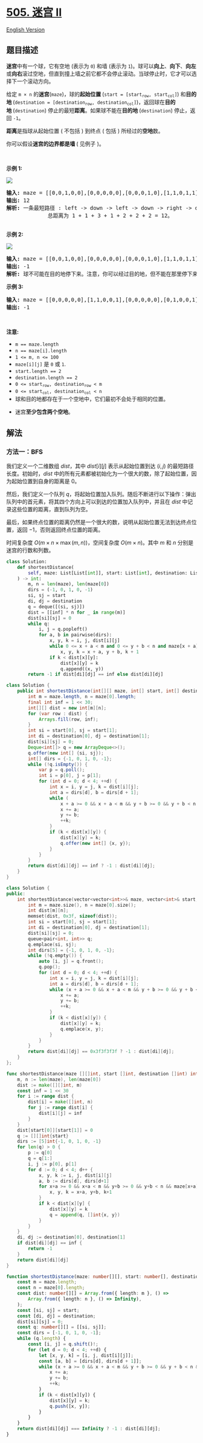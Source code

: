 # [505. 迷宫 II](https://leetcode.cn/problems/the-maze-ii)

[English Version](/solution/0500-0599/0505.The%20Maze%20II/README_EN.md)

<!-- tags:深度优先搜索,广度优先搜索,图,数组,矩阵,最短路,堆（优先队列） -->

## 题目描述

<!-- 这里写题目描述 -->

<p><strong>迷宫</strong>中有一个球，它有空地 (表示为 <code>0</code>) 和墙 (表示为 <code>1</code>)。球可以<strong>向上</strong>、<strong>向下</strong>、<strong>向左</strong>或<strong>向右</strong>滚过空地，但直到撞上墙之前它都不会停止滚动。当球停止时，它才可以选择下一个滚动方向。</p>

<p>给定 <code>m × n</code> 的<strong>迷宫</strong>(<code>maze</code>)，球的<strong>起始位置&nbsp;</strong>(<code>start = [start<sub>row</sub>, start<sub>col</sub>]</code>) 和<strong>目的地&nbsp;</strong>(<code>destination = [destination<sub>row</sub>, destination<sub>col</sub>]</code>)，返回球在<strong>目的地&nbsp;</strong>(<code>destination</code>) 停止的最短<strong>距离</strong>。如果球不能在<strong>目的地&nbsp;</strong>(<code>destination</code>) 停止，返回 <code>-1</code>。</p>

<p><strong>距离</strong>是指球从起始位置 ( 不包括 ) 到终点 ( 包括 ) 所经过的<strong>空地</strong>数。</p>

<p>你可以假设<strong>迷宫的边界都是墙&nbsp;</strong>( 见例子 )。</p>

<p>&nbsp;</p>

<p><strong>示例 1:</strong></p>

<p><img src="https://fastly.jsdelivr.net/gh/doocs/leetcode@main/solution/0500-0599/0505.The%20Maze%20II/images/maze1-1-grid.jpg" /></p>

<pre>
<strong>输入:</strong> maze = [[0,0,1,0,0],[0,0,0,0,0],[0,0,0,1,0],[1,1,0,1,1],[0,0,0,0,0]], start = [0,4], destination = [4,4]
<strong>输出:</strong> 12
<strong>解析:</strong> 一条最短路径 : left -&gt; down -&gt; left -&gt; down -&gt; right -&gt; down -&gt; right。
             总距离为 1 + 1 + 3 + 1 + 2 + 2 + 2 = 12。

</pre>

<p><strong>示例&nbsp;2:</strong></p>

<p><img src="https://fastly.jsdelivr.net/gh/doocs/leetcode@main/solution/0500-0599/0505.The%20Maze%20II/images/maze1-2-grid.jpg" /></p>

<pre>
<strong>输入:</strong> maze = [[0,0,1,0,0],[0,0,0,0,0],[0,0,0,1,0],[1,1,0,1,1],[0,0,0,0,0]], start = [0,4], destination = [3,2]
<strong>输出:</strong> -1
<strong>解析:</strong> 球不可能在目的地停下来。注意，你可以经过目的地，但不能在那里停下来。
</pre>

<p><strong>示例&nbsp;3:</strong></p>

<pre>
<strong>输入:</strong> maze = [[0,0,0,0,0],[1,1,0,0,1],[0,0,0,0,0],[0,1,0,0,1],[0,1,0,0,0]], start = [4,3], destination = [0,1]
<strong>输出:</strong> -1
</pre>

<p>&nbsp;</p>

<p><strong>注意:</strong></p>

<ul>
	<li><code>m == maze.length</code></li>
	<li><code>n == maze[i].length</code></li>
	<li><code>1 &lt;= m, n &lt;= 100</code></li>
	<li><code>maze[i][j]</code>&nbsp;是&nbsp;<code>0</code>&nbsp;或&nbsp;<code>1</code>.</li>
	<li><code>start.length == 2</code></li>
	<li><code>destination.length == 2</code></li>
	<li><code>0 &lt;= start<sub>row</sub>, destination<sub>row</sub>&nbsp;&lt; m</code></li>
	<li><code>0 &lt;= start<sub>col</sub>, destination<sub>col</sub>&nbsp;&lt; n</code></li>
	<li>球和目的地都存在于一个空地中，它们最初不会处于相同的位置。</li>
	<li>
	<p data-group="1-1">迷宫<strong>至少包含两个空地</strong>。</p>
	</li>
</ul>

## 解法

### 方法一：BFS

我们定义一个二维数组 $dist$，其中 $dist[i][j]$ 表示从起始位置到达 $(i,j)$ 的最短路径长度。初始时，$dist$ 中的所有元素都被初始化为一个很大的数，除了起始位置，因为起始位置到自身的距离是 $0$。

然后，我们定义一个队列 $q$，将起始位置加入队列。随后不断进行以下操作：弹出队列中的首元素，将其四个方向上可以到达的位置加入队列中，并且在 $dist$ 中记录这些位置的距离，直到队列为空。

最后，如果终点位置的距离仍然是一个很大的数，说明从起始位置无法到达终点位置，返回 $-1$，否则返回终点位置的距离。

时间复杂度 $O(m \times n \times \max(m, n))$，空间复杂度 $O(m \times n)$。其中 $m$ 和 $n$ 分别是迷宫的行数和列数。

<!-- tabs:start -->

```python
class Solution:
    def shortestDistance(
        self, maze: List[List[int]], start: List[int], destination: List[int]
    ) -> int:
        m, n = len(maze), len(maze[0])
        dirs = (-1, 0, 1, 0, -1)
        si, sj = start
        di, dj = destination
        q = deque([(si, sj)])
        dist = [[inf] * n for _ in range(m)]
        dist[si][sj] = 0
        while q:
            i, j = q.popleft()
            for a, b in pairwise(dirs):
                x, y, k = i, j, dist[i][j]
                while 0 <= x + a < m and 0 <= y + b < n and maze[x + a][y + b] == 0:
                    x, y, k = x + a, y + b, k + 1
                if k < dist[x][y]:
                    dist[x][y] = k
                    q.append((x, y))
        return -1 if dist[di][dj] == inf else dist[di][dj]
```

```java
class Solution {
    public int shortestDistance(int[][] maze, int[] start, int[] destination) {
        int m = maze.length, n = maze[0].length;
        final int inf = 1 << 30;
        int[][] dist = new int[m][n];
        for (var row : dist) {
            Arrays.fill(row, inf);
        }
        int si = start[0], sj = start[1];
        int di = destination[0], dj = destination[1];
        dist[si][sj] = 0;
        Deque<int[]> q = new ArrayDeque<>();
        q.offer(new int[] {si, sj});
        int[] dirs = {-1, 0, 1, 0, -1};
        while (!q.isEmpty()) {
            var p = q.poll();
            int i = p[0], j = p[1];
            for (int d = 0; d < 4; ++d) {
                int x = i, y = j, k = dist[i][j];
                int a = dirs[d], b = dirs[d + 1];
                while (
                    x + a >= 0 && x + a < m && y + b >= 0 && y + b < n && maze[x + a][y + b] == 0) {
                    x += a;
                    y += b;
                    ++k;
                }
                if (k < dist[x][y]) {
                    dist[x][y] = k;
                    q.offer(new int[] {x, y});
                }
            }
        }
        return dist[di][dj] == inf ? -1 : dist[di][dj];
    }
}
```

```cpp
class Solution {
public:
    int shortestDistance(vector<vector<int>>& maze, vector<int>& start, vector<int>& destination) {
        int m = maze.size(), n = maze[0].size();
        int dist[m][n];
        memset(dist, 0x3f, sizeof(dist));
        int si = start[0], sj = start[1];
        int di = destination[0], dj = destination[1];
        dist[si][sj] = 0;
        queue<pair<int, int>> q;
        q.emplace(si, sj);
        int dirs[5] = {-1, 0, 1, 0, -1};
        while (!q.empty()) {
            auto [i, j] = q.front();
            q.pop();
            for (int d = 0; d < 4; ++d) {
                int x = i, y = j, k = dist[i][j];
                int a = dirs[d], b = dirs[d + 1];
                while (x + a >= 0 && x + a < m && y + b >= 0 && y + b < n && maze[x + a][y + b] == 0) {
                    x += a;
                    y += b;
                    ++k;
                }
                if (k < dist[x][y]) {
                    dist[x][y] = k;
                    q.emplace(x, y);
                }
            }
        }
        return dist[di][dj] == 0x3f3f3f3f ? -1 : dist[di][dj];
    }
};
```

```go
func shortestDistance(maze [][]int, start []int, destination []int) int {
	m, n := len(maze), len(maze[0])
	dist := make([][]int, m)
	const inf = 1 << 30
	for i := range dist {
		dist[i] = make([]int, n)
		for j := range dist[i] {
			dist[i][j] = inf
		}
	}
	dist[start[0]][start[1]] = 0
	q := [][]int{start}
	dirs := [5]int{-1, 0, 1, 0, -1}
	for len(q) > 0 {
		p := q[0]
		q = q[1:]
		i, j := p[0], p[1]
		for d := 0; d < 4; d++ {
			x, y, k := i, j, dist[i][j]
			a, b := dirs[d], dirs[d+1]
			for x+a >= 0 && x+a < m && y+b >= 0 && y+b < n && maze[x+a][y+b] == 0 {
				x, y, k = x+a, y+b, k+1
			}
			if k < dist[x][y] {
				dist[x][y] = k
				q = append(q, []int{x, y})
			}
		}
	}
	di, dj := destination[0], destination[1]
	if dist[di][dj] == inf {
		return -1
	}
	return dist[di][dj]
}
```

```ts
function shortestDistance(maze: number[][], start: number[], destination: number[]): number {
    const m = maze.length;
    const n = maze[0].length;
    const dist: number[][] = Array.from({ length: m }, () =>
        Array.from({ length: n }, () => Infinity),
    );
    const [si, sj] = start;
    const [di, dj] = destination;
    dist[si][sj] = 0;
    const q: number[][] = [[si, sj]];
    const dirs = [-1, 0, 1, 0, -1];
    while (q.length) {
        const [i, j] = q.shift()!;
        for (let d = 0; d < 4; ++d) {
            let [x, y, k] = [i, j, dist[i][j]];
            const [a, b] = [dirs[d], dirs[d + 1]];
            while (x + a >= 0 && x + a < m && y + b >= 0 && y + b < n && maze[x + a][y + b] === 0) {
                x += a;
                y += b;
                ++k;
            }
            if (k < dist[x][y]) {
                dist[x][y] = k;
                q.push([x, y]);
            }
        }
    }
    return dist[di][dj] === Infinity ? -1 : dist[di][dj];
}
```

<!-- tabs:end -->

<!-- end -->
